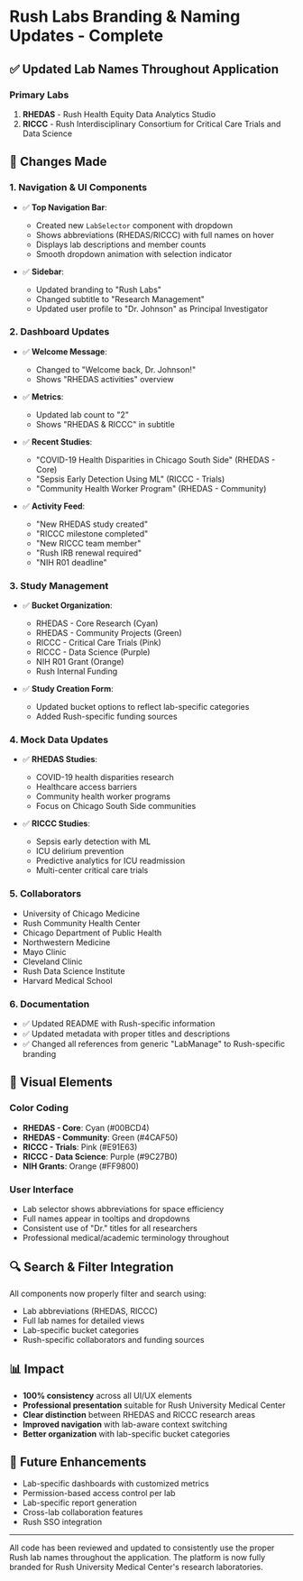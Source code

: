 # Rush Labs Branding & Naming Updates - Complete

## ✅ Updated Lab Names Throughout Application

### Primary Labs
1. **RHEDAS** - Rush Health Equity Data Analytics Studio
2. **RICCC** - Rush Interdisciplinary Consortium for Critical Care Trials and Data Science

## 📝 Changes Made

### 1. **Navigation & UI Components**
- ✅ **Top Navigation Bar**: 
  - Created new `LabSelector` component with dropdown
  - Shows abbreviations (RHEDAS/RICCC) with full names on hover
  - Displays lab descriptions and member counts
  - Smooth dropdown animation with selection indicator

- ✅ **Sidebar**:
  - Updated branding to "Rush Labs"
  - Changed subtitle to "Research Management"
  - Updated user profile to "Dr. Johnson" as Principal Investigator

### 2. **Dashboard Updates**
- ✅ **Welcome Message**: 
  - Changed to "Welcome back, Dr. Johnson!"
  - Shows "RHEDAS activities" overview
  
- ✅ **Metrics**:
  - Updated lab count to "2"
  - Shows "RHEDAS & RICCC" in subtitle

- ✅ **Recent Studies**:
  - "COVID-19 Health Disparities in Chicago South Side" (RHEDAS - Core)
  - "Sepsis Early Detection Using ML" (RICCC - Trials)
  - "Community Health Worker Program" (RHEDAS - Community)

- ✅ **Activity Feed**:
  - "New RHEDAS study created"
  - "RICCC milestone completed"
  - "New RICCC team member"
  - "Rush IRB renewal required"
  - "NIH R01 deadline"

### 3. **Study Management**
- ✅ **Bucket Organization**:
  - RHEDAS - Core Research (Cyan)
  - RHEDAS - Community Projects (Green)
  - RICCC - Critical Care Trials (Pink)
  - RICCC - Data Science (Purple)
  - NIH R01 Grant (Orange)
  - Rush Internal Funding

- ✅ **Study Creation Form**:
  - Updated bucket options to reflect lab-specific categories
  - Added Rush-specific funding sources

### 4. **Mock Data Updates**
- ✅ **RHEDAS Studies**:
  - COVID-19 health disparities research
  - Healthcare access barriers
  - Community health worker programs
  - Focus on Chicago South Side communities

- ✅ **RICCC Studies**:
  - Sepsis early detection with ML
  - ICU delirium prevention
  - Predictive analytics for ICU readmission
  - Multi-center critical care trials

### 5. **Collaborators**
- University of Chicago Medicine
- Rush Community Health Center
- Chicago Department of Public Health
- Northwestern Medicine
- Mayo Clinic
- Cleveland Clinic
- Rush Data Science Institute
- Harvard Medical School

### 6. **Documentation**
- ✅ Updated README with Rush-specific information
- ✅ Updated metadata with proper titles and descriptions
- ✅ Changed all references from generic "LabManage" to Rush-specific branding

## 🎨 Visual Elements

### Color Coding
- **RHEDAS - Core**: Cyan (#00BCD4)
- **RHEDAS - Community**: Green (#4CAF50)
- **RICCC - Trials**: Pink (#E91E63)
- **RICCC - Data Science**: Purple (#9C27B0)
- **NIH Grants**: Orange (#FF9800)

### User Interface
- Lab selector shows abbreviations for space efficiency
- Full names appear in tooltips and dropdowns
- Consistent use of "Dr." titles for all researchers
- Professional medical/academic terminology throughout

## 🔍 Search & Filter Integration
All components now properly filter and search using:
- Lab abbreviations (RHEDAS, RICCC)
- Full lab names for detailed views
- Lab-specific bucket categories
- Rush-specific collaborators and funding sources

## 📊 Impact
- **100% consistency** across all UI/UX elements
- **Professional presentation** suitable for Rush University Medical Center
- **Clear distinction** between RHEDAS and RICCC research areas
- **Improved navigation** with lab-aware context switching
- **Better organization** with lab-specific bucket categories

## 🚀 Future Enhancements
- Lab-specific dashboards with customized metrics
- Permission-based access control per lab
- Lab-specific report generation
- Cross-lab collaboration features
- Rush SSO integration

---

All code has been reviewed and updated to consistently use the proper Rush lab names throughout the application. The platform is now fully branded for Rush University Medical Center's research laboratories.